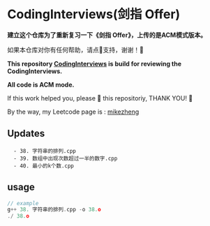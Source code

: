 # CodingInterviews(剑指 Offer)

**建立这个仓库为了重新复习一下《剑指 Offer》，上传的是ACM模式版本。**

如果本仓库对你有任何帮助，请点🌟支持，谢谢！🙏

**This repository [CodingInterviews](https://github.com/M3stark/CodingInterviews/) is build for reviewing  the CodingInterviews.**

**All code is ACM mode.**

If this work helped you, please 🌟 this repositoriy, THANK YOU! 🙏

By the way, my Leetcode page is : [mikezheng](https://leetcode-cn.com/u/_codingmike/)



## Updates
```
  - 38. 字符串的排列.cpp
  - 39. 数组中出现次数超过一半的数字.cpp
  - 40. 最小的k个数.cpp
```





## usage

```c++
// example
g++ 38. 字符串的排列.cpp -o 38.o
./ 38.o
```

